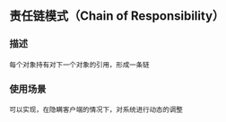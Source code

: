 ## 责任链模式（Chain of Responsibility）
### 描述
	
`每个对象持有对下一个对象的引用，形成一条链`

### 使用场景

`可以实现，在隐瞒客户端的情况下，对系统进行动态的调整`
